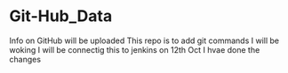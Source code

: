 # Git-Hub_Data
Info on GitHub will be uploaded
This repo is to add git commands
I will be woking
I will be connectig this to jenkins
on 12th Oct I hvae done the changes
